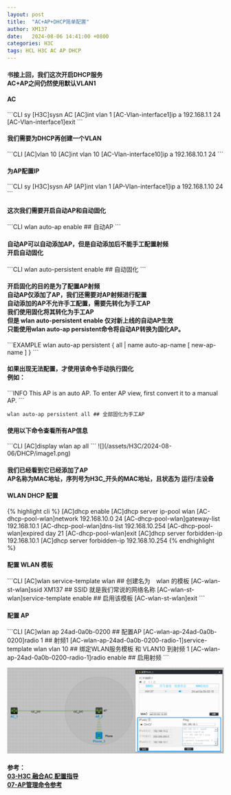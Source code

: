 ```yaml
---
layout: post
title:  "AC+AP+DHCP简单配置"
author: XM137
date:   2024-08-06 14:41:00 +0800
categories: H3C
tags: HCL H3C AC AP DHCP
---
```


<h4>书接上回，我们这次开启DHCP服务<br>
AC+AP之间仍然使用默认VLAN1</h4>

<h4>AC</h4>
```CLI
<H3C>sy
[H3C]sysn AC
[AC]int vlan 1
[AC-Vlan-interface1]ip a 192.168.1.1 24
[AC-Vlan-interface1]exit
```
<h4>我们需要为DHCP再创建一个VLAN</h4>
```CLI
[AC]vlan 10
[AC]int vlan 10
[AC-Vlan-interface10]ip a 192.168.10.1 24
```

<h4>为AP配置IP</h4>
```CLI
<H3C>sy
[H3C]sysn AP
[AP]int vlan 1
[AP-Vlan-interface1]ip a 192.168.1.10 24
```

<h4>这次我们需要开启自动AP和自动固化</h4>
```CLI
wlan auto-ap enable ## 自动AP
```
<h4>自动AP可以自动添加AP，但是自动添加后不能手工配置射频<br>
开启自动固化</h4>
```CLI
wlan auto-persistent enable ## 自动固化
```
<h4>开启固化的目的是为了配置AP射频<br>
自动AP仅添加了AP，我们还需要对AP射频进行配置<br>
自动添加的AP不允许手工配置，需要先转化为手工AP<br>
我们使用固化将其转化为手工AP<br>
但是 wlan auto-persistent enable 仅对新上线的自动AP生效<br>
只能使用wlan auto-ap persistent命令将自动AP转换为固化AP。</h4>
```EXAMPLE
wlan auto-ap persistent { all | name auto-ap-name [ new-ap-name ] }
```
<h4>如果出现无法配置，才使用该命令手动执行固化<br>
例如：</h4>
```INFO
This AP is an auto AP. To enter AP view, first convert it to a manual AP.
```

```CLI
wlan auto-ap persistent all ## 全部固化为手工AP
```
<h4>使用以下命令查看所有AP信息</h4>
```CLI
[AC]display wlan ap all
```
![](/assets/H3C/2024-08-06/DHCP/image1.png)
<h4>我们已经看到它已经添加了AP<br>
AP名称为MAC地址，序列号为H3C_开头的MAC地址，且状态为 运行/主设备</h4>


<h4>WLAN DHCP 配置</h4>
{% highlight cli %}
[AC]dhcp enable 
[AC]dhcp server ip-pool wlan
[AC-dhcp-pool-wlan]network 192.168.10.0 24
[AC-dhcp-pool-wlan]gateway-list 192.168.10.1
[AC-dhcp-pool-wlan]dns-list 192.168.10.254
[AC-dhcp-pool-wlan]expired day 21
[AC-dhcp-pool-wlan]exit
[AC]dhcp server forbidden-ip 192.168.10.1
[AC]dhcp server forbidden-ip 192.168.10.254
{% endhighlight %}

<h4>配置 WLAN 模板</h4>
```CLI
[AC]wlan service-template wlan ## 创建名为　wlan 的模板
[AC-wlan-st-wlan]ssid XM137 ## SSID 就是我们常说的网络名称
[AC-wlan-st-wlan]service-template enable ## 启用该模板
[AC-wlan-st-wlan]exit
```

<h4>配置 AP</h4>
```CLI
[AC]wlan ap 24ad-0a0b-0200 ## 配置AP
[AC-wlan-ap-24ad-0a0b-0200]radio 1 ## 射频1
[AC-wlan-ap-24ad-0a0b-0200-radio-1]service-template wlan vlan 10 ## 绑定WLAN服务模板 和 VLAN10 到射频 1
[AC-wlan-ap-24ad-0a0b-0200-radio-1]radio enable ## 启用射频
```

![](/assets/H3C/2024-08-06/DHCP/image2.png)


#### 参考：<br> [03-H3C 融合AC 配置指导][AC] <br> [07-AP管理命令参考][AP] 
[AC]: https://www.h3c.com/cn/d_202001/1266047_30005_0.htm#_Toc524618802  
[AP]: https://www.h3c.com/cn/d_202206/1627409_30005_0.htm 






